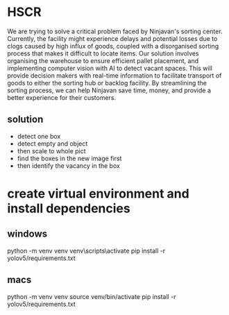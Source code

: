 # HSCR
We are trying to solve a critical problem faced by Ninjavan's sorting center. Currently, the facility might experience delays and potential losses due to clogs caused by high influx of goods, coupled with a disorganised sorting process that makes it difficult to locate items. Our solution involves organising the warehouse to ensure efficient pallet placement, and implementing computer vision with AI to detect vacant spaces. This will provide decision makers with real-time information to facilitate transport of goods to either the sorting hub or backlog facility. By streamlining the sorting process, we can help Ninjavan save time, money, and provide a better experience for their customers.

## solution
- detect one box 
- detect empty and object
- then scale to whole pict
- find the boxes in the new image first
- then  identify the vacancy in the box

# create virtual environment and install dependencies

## windows
python -m venv venv
venv\scripts\activate
pip install -r yolov5/requirements.txt

## macs
python -m venv venv
source venv/bin/activate
pip install -r yolov5/requirements.txt
